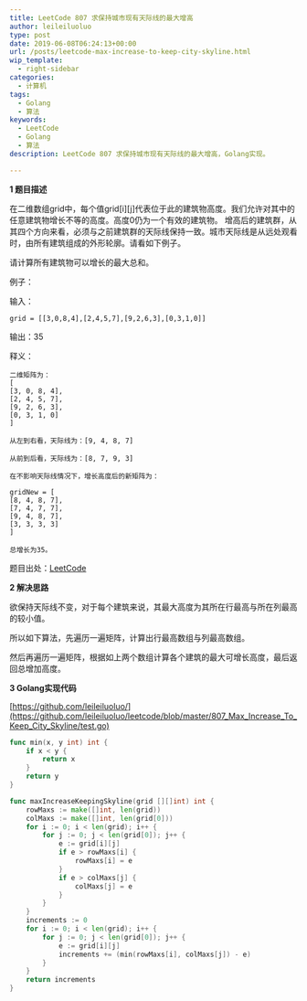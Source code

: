 ```yaml
---
title: LeetCode 807 求保持城市现有天际线的最大增高
author: leileiluoluo
type: post
date: 2019-06-08T06:24:13+00:00
url: /posts/leetcode-max-increase-to-keep-city-skyline.html
wip_template:
  - right-sidebar
categories:
  - 计算机
tags:
  - Golang
  - 算法
keywords:
  - LeetCode
  - Golang
  - 算法
description: LeetCode 807 求保持城市现有天际线的最大增高，Golang实现。

---
```

**1 题目描述**
  
在二维数组grid中，每个值grid[i][j]代表位于此的建筑物高度。我们允许对其中的任意建筑物增长不等的高度。高度0仍为一个有效的建筑物。
增高后的建筑群，从其四个方向来看，必须与之前建筑群的天际线保持一致。城市天际线是从远处观看时，由所有建筑组成的外形轮廓。请看如下例子。

请计算所有建筑物可以增长的最大总和。

例子：

输入：

```
grid = [[3,0,8,4],[2,4,5,7],[9,2,6,3],[0,3,1,0]]
```

输出：35

释义：

```
二维矩阵为：
[ 
[3, 0, 8, 4],
[2, 4, 5, 7],
[9, 2, 6, 3],
[0, 3, 1, 0] 
]

从左到右看，天际线为：[9, 4, 8, 7]

从前到后看，天际线为：[8, 7, 9, 3]

在不影响天际线情况下，增长高度后的新矩阵为：

gridNew = [ 
[8, 4, 8, 7],
[7, 4, 7, 7],
[9, 4, 8, 7],
[3, 3, 3, 3] 
]

总增长为35。
```

题目出处：[LeetCode](https://leetcode.com/problems/max-increase-to-keep-city-skyline/)

**2 解决思路**
  
欲保持天际线不变，对于每个建筑来说，其最大高度为其所在行最高与所在列最高的较小值。
  
所以如下算法，先遍历一遍矩阵，计算出行最高数组与列最高数组。
  
然后再遍历一遍矩阵，根据如上两个数组计算各个建筑的最大可增长高度，最后返回总增加高度。

**3 Golang实现代码**

[https://github.com/leileiluoluo/](https://github.com/leileiluoluo/leetcode/blob/master/807_Max_Increase_To_Keep_City_Skyline/test.go)

```go
func min(x, y int) int {
    if x < y {
        return x
    }
    return y
}

func maxIncreaseKeepingSkyline(grid [][]int) int {
    rowMaxs := make([]int, len(grid))
    colMaxs := make([]int, len(grid[0]))
    for i := 0; i < len(grid); i++ {
        for j := 0; j < len(grid[0]); j++ {
            e := grid[i][j]
            if e > rowMaxs[i] {
                rowMaxs[i] = e
            }
            if e > colMaxs[j] {
                colMaxs[j] = e
            }
        }
    }
    increments := 0
    for i := 0; i < len(grid); i++ {
        for j := 0; j < len(grid[0]); j++ {
            e := grid[i][j]
            increments += (min(rowMaxs[i], colMaxs[j]) - e)
        }
    }
    return increments
}
```